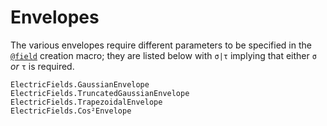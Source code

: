 # Envelopes

The various envelopes require different parameters to be specified in
the [`@field`](@ref) creation macro; they are listed below with `σ|τ`
implying that either `σ` _or_ `τ` is required.

```@docs
ElectricFields.GaussianEnvelope
ElectricFields.TruncatedGaussianEnvelope
ElectricFields.TrapezoidalEnvelope
ElectricFields.Cos²Envelope
```

